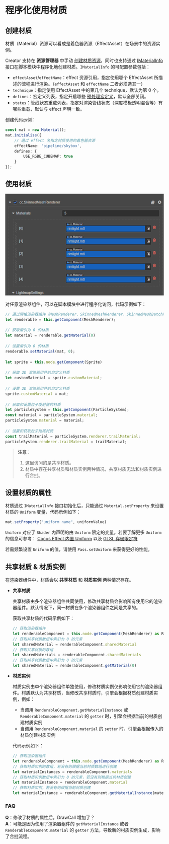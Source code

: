 # 程序化使用材质

## 创建材质

材质（Material）资源可以看成是着色器资源（EffectAsset）在场景中的资源实例。

Creator 支持在 **资源管理器** 中手动 [创建材质资源](../asset/material.md)，同时也支持通过 [IMaterialInfo](__APIDOC__/zh/#/docs/3.4/zh/material/Interface/IMaterialInfo) 接口在脚本模块中程序化地创建材质。`IMaterialInfo` 的可配置参数包括：

- `effectAsset`/`effectName`：effect 资源引用，指定使用哪个 EffectAsset 所描述的流程进行渲染。（`effectAsset` 和 `effectName` 二者必须选其一）
- `technique`：指定使用 EffectAsset 中的第几个 technique，默认为第 0 个。
- `defines`：宏定义列表，指定开启哪些 [预处理宏定义](../shader/macros.md)，默认全部关闭。
- `states`：管线状态重载列表，指定对渲染管线状态（深度模板透明混合等）有哪些重载，默认与 effect 声明一致。

创建代码示例：

```ts
const mat = new Material();
mat.initialize({
    // 通过 effect 名指定材质使用的着色器资源
    effectName: 'pipeline/skybox',
    defines: {
        USE_RGBE_CUBEMAP: true
    }
});
```

## 使用材质

![设置材质](img/add-material.png)

对任意渲染器组件，可以在脚本模块中进行程序化访问，代码示例如下：

```ts
// 通过网格渲染器组件（MeshRenderer、SkinnedMeshRenderer、SkinnedMeshBatchRenderer）可访问 3D 物体的材质
let renderable = this.getComponent(MeshRenderer);

// 获取索引为 0 的材质
let material = renderable.getMaterial(0)

// 设置索引为 0 的材质
renderable.setMaterial(mat, 0);

let sprite = this.node.getComponent(Sprite)

// 获取 2D 渲染器组件的自定义材质
let customMaterial = sprite.customMaterial;

// 设置 2D 渲染器组件的自定义材质
sprite.customMaterial = mat;

// 获取和设置粒子发射器的材质
let particleSystem = this.getComponent(ParticleSystem);
const material = particleSystem.material;
particleSystem.material = material;

// 设置和获取粒子拖尾材质
const trailMaterial = particleSystem.renderer.trailMaterial;
particleSystem.renderer.trailMaterial = trailMaterial;
```

> **注意**：
> 1. 这里访问的是共享材质。
> 2. 材质中存在共享材质和材质实例两种情况，共享材质无法和材质实例进行合批。

## 设置材质的属性

材质通过 `IMaterialInfo` 接口初始化后，只能通过 `Material.setProperty` 来设置材质的 `Uniform` 变量，代码示例如下：

```ts
mat.setProperty("uniform name", uniformValue)
```

`Uniform` 对应了 `Shader` 内声明的由 `Uniform` 限定的变量。若要了解更多 `Uniform` 的信息可参考： [Cocos Effect 内置 Uniform](../shader/uniform.md) 以及 [GLSL 存储限定符](../shader/glsl.md#存储限定符)

若需频繁设置 `Uniform` 的值，请使用 `Pass.setUniform` 来获得更好的性能。

## 共享材质 & 材质实例

在渲染器组件中，材质会以 **共享材质** 和 **材质实例** 两种情况存在。

- **共享材质**

    共享材质由多个渲染器组件共同使用，修改共享材质会影响所有使用它的渲染器组件。默认情况下，同一材质在多个渲染器组件之间是共享的。

    获取共享材质的代码示例如下：

    ```ts
    // 获取渲染器组件
    let renderableComponent = this.node.getComponent(MeshRenderer) as RenderableComponent
    // 获取共享材质数组中索引为 0 的元素
    let sharedMaterial = renderableComponent.sharedMaterial
    // 获取共享材质的数组
    let sharedMaterials = renderableComponent.sharedMaterials
    // 获取共享材质数组中索引为 0 的元素
    let sharedMaterial = renderableComponent.getMaterial(0)
    ```

- **材质实例**

    材质实例由单个渲染器组件单独使用，修改材质实例仅影响使用它的渲染器组件。材质默认为共享材质，当修改共享材质时，引擎会根据材质创建材质实例，例如：

    - 当调用 `RenderableComponent.getMaterialInstance` 或 `RenderableComponent.material` 的 `getter` 时，引擎会根据当前的材质创建材质实例
    - 当调用 `RenderableComponent.material` 的 `setter` 时，引擎会根据传入的材质创建材质实例

    代码示例如下：

    ```ts
    // 获取渲染器组件
    let renderableComponent = this.node.getComponent(MeshRenderer) as RenderableComponent
    // 获取材质实例的数组，若没有则根据当前材质数组进行创建
    let materialInstances = renderableComponent.materials
    // 获取材质实例数组中索引为 0 的元素，若没有则根据当前材质创建
    let materialInstance = renderableComponent.material     
    // 获取材质实例，若没有则根据当前材质创建
    let materialInstance = renderableComponent.getMaterialInstance(materialIndex);
    ```

### FAQ

**Q**：修改了材质的属性后，DrawCall 增加了？<br>
**A**：可能是因为使用了渲染器组件的 `getMaterialInstance` 或者 `RenderableComponent.material` 的 `getter` 方法，导致新的材质实例生成，影响了合批流程。
